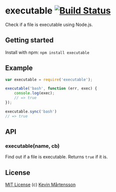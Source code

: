 # executable [![Build Status](https://travis-ci.org/kevva/executable.png?branch=master)](https://travis-ci.org/kevva/executable)

Check if a file is executable using Node.js.

## Getting started

Install with npm: `npm install executable`

## Example

```js
var executable = require('executable');

executable('bash', function (err, exec) {
    console.log(exec);
    // => true
});

executable.sync('bash')
// => true
```

## API

### executable(name, cb)

Find out if a file is executable. Returns `true` if it is.

## License

[MIT License](http://en.wikipedia.org/wiki/MIT_License) (c) [Kevin Mårtensson](https://github.com/kevva)
